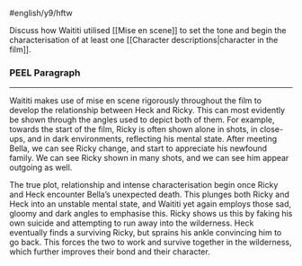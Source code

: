 #english/y9/hftw 

Discuss how Waititi utilised [[Mise en scene]] to set the tone and begin the characterisation of at least one [[Character descriptions|character in the film]].

### PEEL Paragraph
---
Waititi makes use of mise en scene rigorously throughout the film to develop the relationship between Heck and Ricky.  This can most evidently be shown through the angles used to depict both of them. For example, towards the start of the film, Ricky is often shown alone in shots, in close-ups, and in dark environments, reflecting his mental state. After meeting Bella, we can see Ricky change, and start to appreciate his newfound family. We can see Ricky shown in many shots, and we can see him appear outgoing as well.

The true plot, relationship and intense characterisation begin once Ricky and Heck encounter Bella’s unexpected death. This plunges both Ricky and Heck into an unstable mental state, and Waititi yet again employs those sad, gloomy and dark angles to emphasise this. Ricky shows us this by faking his own suicide and attempting to run away into the wilderness. Heck eventually finds a surviving Ricky, but sprains his ankle convincing him to go back. This forces the two to work and survive together in the wilderness, which further improves their bond and their character.
